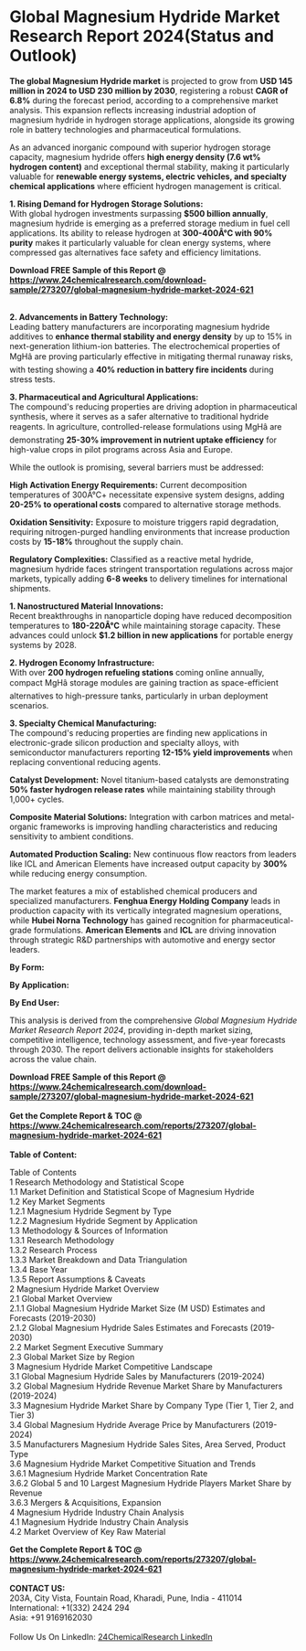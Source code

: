 <h1>Global Magnesium Hydride Market Research Report 2024(Status and Outlook)</h1><p><strong>The global Magnesium Hydride market</strong> is projected to grow from <strong>USD 145 million in 2024 to USD 230 million by 2030</strong>, registering a robust <strong>CAGR of 6.8%</strong> during the forecast period, according to a comprehensive market analysis. This expansion reflects increasing industrial adoption of magnesium hydride in hydrogen storage applications, alongside its growing role in battery technologies and pharmaceutical formulations.</p><p>As an advanced inorganic compound with superior hydrogen storage capacity, magnesium hydride offers <strong>high energy density (7.6 wt% hydrogen content)</strong> and exceptional thermal stability, making it particularly valuable for <strong>renewable energy systems, electric vehicles, and specialty chemical applications</strong> where efficient hydrogen management is critical.</p><p><strong>1. Rising Demand for Hydrogen Storage Solutions:</strong><br>
With global hydrogen investments surpassing <strong>$500 billion annually</strong>, magnesium hydride is emerging as a preferred storage medium in fuel cell applications. Its ability to release hydrogen at <strong>300-400Â°C with 90% purity</strong> makes it particularly valuable for clean energy systems, where compressed gas alternatives face safety and efficiency limitations.</p><div><b>Download FREE Sample of this Report @ 
            <a href="https://www.24chemicalresearch.com/download-sample/273207/global-magnesium-hydride-market-2024-621">
            https://www.24chemicalresearch.com/download-sample/273207/global-magnesium-hydride-market-2024-621</a></b></div><br><p><strong>2. Advancements in Battery Technology:</strong><br>
Leading battery manufacturers are incorporating magnesium hydride additives to <strong>enhance thermal stability and energy density</strong> by up to 15% in next-generation lithium-ion batteries. The electrochemical properties of MgHâ are proving particularly effective in mitigating thermal runaway risks, with testing showing a <strong>40% reduction in battery fire incidents</strong> during stress tests.</p><p><strong>3. Pharmaceutical and Agricultural Applications:</strong><br>
The compound's reducing properties are driving adoption in pharmaceutical synthesis, where it serves as a safer alternative to traditional hydride reagents. In agriculture, controlled-release formulations using MgHâ are demonstrating <strong>25-30% improvement in nutrient uptake efficiency</strong> for high-value crops in pilot programs across Asia and Europe.</p><p>While the outlook is promising, several barriers must be addressed:</p><p><strong>High Activation Energy Requirements:</strong> Current decomposition temperatures of 300Â°C+ necessitate expensive system designs, adding <strong>20-25% to operational costs</strong> compared to alternative storage methods.</p><p><strong>Oxidation Sensitivity:</strong> Exposure to moisture triggers rapid degradation, requiring nitrogen-purged handling environments that increase production costs by <strong>15-18%</strong> throughout the supply chain.</p><p><strong>Regulatory Complexities:</strong> Classified as a reactive metal hydride, magnesium hydride faces stringent transportation regulations across major markets, typically adding <strong>6-8 weeks</strong> to delivery timelines for international shipments.</p><p><strong>1. Nanostructured Material Innovations:</strong><br>
Recent breakthroughs in nanoparticle doping have reduced decomposition temperatures to <strong>180-220Â°C</strong> while maintaining storage capacity. These advances could unlock <strong>$1.2 billion in new applications</strong> for portable energy systems by 2028.</p><p><strong>2. Hydrogen Economy Infrastructure:</strong><br>
With over <strong>200 hydrogen refueling stations</strong> coming online annually, compact MgHâ storage modules are gaining traction as space-efficient alternatives to high-pressure tanks, particularly in urban deployment scenarios.</p><p><strong>3. Specialty Chemical Manufacturing:</strong><br>
The compound's reducing properties are finding new applications in electronic-grade silicon production and specialty alloys, with semiconductor manufacturers reporting <strong>12-15% yield improvements</strong> when replacing conventional reducing agents.</p><p><strong>Catalyst Development:</strong> Novel titanium-based catalysts are demonstrating <strong>50% faster hydrogen release rates</strong> while maintaining stability through 1,000+ cycles.</p><p><strong>Composite Material Solutions:</strong> Integration with carbon matrices and metal-organic frameworks is improving handling characteristics and reducing sensitivity to ambient conditions.</p><p><strong>Automated Production Scaling:</strong> New continuous flow reactors from leaders like ICL and American Elements have increased output capacity by <strong>300%</strong> while reducing energy consumption.</p><p>The market features a mix of established chemical producers and specialized manufacturers. <strong>Fenghua Energy Holding Company</strong> leads in production capacity with its vertically integrated magnesium operations, while <strong>Hubei Norna Technology</strong> has gained recognition for pharmaceutical-grade formulations. <strong>American Elements</strong> and <strong>ICL</strong> are driving innovation through strategic R&amp;D partnerships with automotive and energy sector leaders.</p><p><strong>By Form:</strong></p><p><strong>By Application:</strong></p><p><strong>By End User:</strong></p><p>This analysis is derived from the comprehensive <em>Global Magnesium Hydride Market Research Report 2024</em>, providing in-depth market sizing, competitive intelligence, technology assessment, and five-year forecasts through 2030. The report delivers actionable insights for stakeholders across the value chain.</p><div><b>Download FREE Sample of this Report @ 
            <a href="https://www.24chemicalresearch.com/download-sample/273207/global-magnesium-hydride-market-2024-621">
            https://www.24chemicalresearch.com/download-sample/273207/global-magnesium-hydride-market-2024-621</a></b></div><br><div><b>Get the Complete Report & TOC @ 
            <a href="https://www.24chemicalresearch.com/reports/273207/global-magnesium-hydride-market-2024-621">
            https://www.24chemicalresearch.com/reports/273207/global-magnesium-hydride-market-2024-621</a></b></div><br>
            <b>Table of Content:</b><p>Table of Contents<br />
1 Research Methodology and Statistical Scope<br />
1.1 Market Definition and Statistical Scope of Magnesium Hydride<br />
1.2 Key Market Segments<br />
1.2.1 Magnesium Hydride Segment by Type<br />
1.2.2 Magnesium Hydride Segment by Application<br />
1.3 Methodology & Sources of Information<br />
1.3.1 Research Methodology<br />
1.3.2 Research Process<br />
1.3.3 Market Breakdown and Data Triangulation<br />
1.3.4 Base Year<br />
1.3.5 Report Assumptions & Caveats<br />
2 Magnesium Hydride Market Overview<br />
2.1 Global Market Overview<br />
2.1.1 Global Magnesium Hydride Market Size (M USD) Estimates and Forecasts (2019-2030)<br />
2.1.2 Global Magnesium Hydride Sales Estimates and Forecasts (2019-2030)<br />
2.2 Market Segment Executive Summary<br />
2.3 Global Market Size by Region<br />
3 Magnesium Hydride Market Competitive Landscape<br />
3.1 Global Magnesium Hydride Sales by Manufacturers (2019-2024)<br />
3.2 Global Magnesium Hydride Revenue Market Share by Manufacturers (2019-2024)<br />
3.3 Magnesium Hydride Market Share by Company Type (Tier 1, Tier 2, and Tier 3)<br />
3.4 Global Magnesium Hydride Average Price by Manufacturers (2019-2024)<br />
3.5 Manufacturers Magnesium Hydride Sales Sites, Area Served, Product Type<br />
3.6 Magnesium Hydride Market Competitive Situation and Trends<br />
3.6.1 Magnesium Hydride Market Concentration Rate<br />
3.6.2 Global 5 and 10 Largest Magnesium Hydride Players Market Share by Revenue<br />
3.6.3 Mergers & Acquisitions, Expansion<br />
4 Magnesium Hydride Industry Chain Analysis<br />
4.1 Magnesium Hydride Industry Chain Analysis<br />
4.2 Market Overview of Key Raw Material</p><div><b>Get the Complete Report & TOC @ 
            <a href="https://www.24chemicalresearch.com/reports/273207/global-magnesium-hydride-market-2024-621">
            https://www.24chemicalresearch.com/reports/273207/global-magnesium-hydride-market-2024-621</a></b></div><br><b>CONTACT US:</b><br>
            203A, City Vista, Fountain Road, Kharadi, Pune, India - 411014<br>
            International: +1(332) 2424 294<br>
            Asia: +91 9169162030 <br><br>
            Follow Us On LinkedIn: <a href="https://www.linkedin.com/company/24chemicalresearch/">24ChemicalResearch LinkedIn</a>
